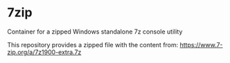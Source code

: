 # 7zip

Container for a zipped Windows standalone 7z console utility

This repository provides a zipped file with the content from:
https://www.7-zip.org/a/7z1900-extra.7z